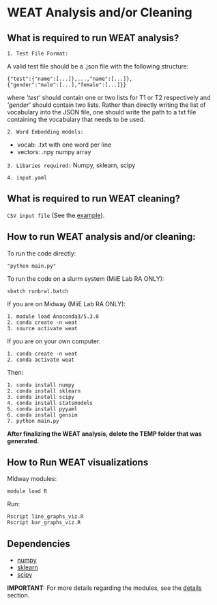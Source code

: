 # WEAT Analysis and/or Cleaning

## What is required to run WEAT analysis?

`1. Test File Format:`

A valid test file should be a .json file with the following structure:
  ```
{"test":{"name":[...]},...,"name":[...]},
{"gender":"male":[...],"female":[...]}}
  ```
where *'test'* should contain one or two lists for T1 or T2 respectively and *'gender'* should contain two lists. Rather than directly writing the list of vocabulary into the JSON file, one should write the path to a txt file containing the vocabulary that needs to be used.

`2. Word Embedding models:`
* vocab: .txt with one word per line
* vectors: .npy numpy array

`3. Libaries required:` Numpy, sklearn, scipy

`4. input.yaml` 

## What is required to run WEAT cleaning?
`CSV input file` (See the [example](https://github.com/miielab/miienlp/blob/main/examples/weat_example.md)).


## How to run WEAT analysis and/or cleaning:

To run the code directly:
  ```
  "python main.py"
  ```
  
To run the code on a slurm system (MiiE Lab RA ONLY):
  ```	
  sbatch runbrwl.batch
  ```
  
If you are on Midway (MiiE Lab RA ONLY):
  ```
  1. module load Anaconda3/5.3.0
  2. conda create -n weat
  3. source activate weat
  ```	
  
If you are on your own computer:
  ```
  1. conda create -n weat
  2. conda activate weat
  ```
  
Then:
  ```
  1. conda install numpy
  2. conda install sklearn
  3. conda install scipy
  4. conda install statsmodels
  5. conda install pyyaml
  6. conda install gensim
  7. python main.py
  ```

**After finalizing the WEAT analysis, delete the TEMP folder that was generated.**

## How to Run WEAT visualizations

Midway modules:
  ```
  module load R
  ```  

Run:
  ```
  Rscript line_graphs_viz.R
  Rscript bar_graphs_viz.R
  ```	

## Dependencies
- [numpy](https://numpy.org/)
- [sklearn](https://scikit-learn.org/)
- [scipy](https://www.scipy.org)

**IMPORTANT:** For more details regarding the modules, see the [details](https://github.com/miielab/miienlp/blob/main/documentation/developer_documentation/weat.md) section.
